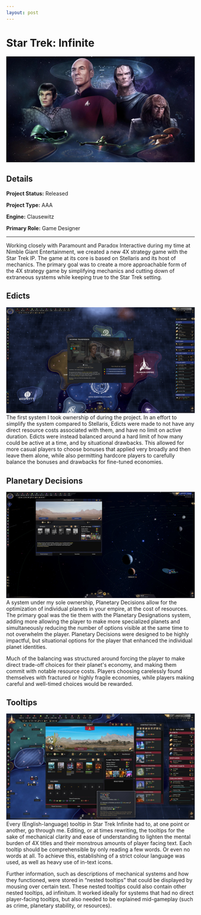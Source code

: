 ```yaml
---
layout: post
---
```

# Star Trek: Infinite
![Star Trek Infinite](/assets/images/star-trek-infinite.jpg)
## Details
**Project Status:** Released

**Project Type:** AAA

**Engine:** Clausewitz

**Primary Role:** Game Designer

---
Working closely with Paramount and Paradox Interactive during my time at Nimble Giant Entertainment, we created a new 4X strategy game with the Star Trek IP. The game at its core is based on Stellaris and its host of mechanics. The primary goal was to create a more approachable form of the 4X strategy game by simplifying mechanics and cutting down of extraneous systems while keeping true to the Star Trek setting.
## Edicts
![Edicts](/assets/images/star-trek-infinite-edicts.png)
The first system I took ownership of during the project. In an effort to simplify the system compared to Stellaris, Edicts were made to not have any direct resource costs associated with them, and have no limit on active duration. Edicts were instead balanced around a hard limit of how many could be active at a time, and by situational drawbacks. This allowed for more casual players to choose bonuses that applied very broadly and then leave them alone, while also permitting hardcore players to carefully balance the bonuses and drawbacks for fine-tuned economies.
## Planetary Decisions
![Planetary Decisions](/assets/images/star-trek-infinite-pd.png)
A system under my sole ownership, Planetary Decisions allow for the optimization of individual planets in your empire, at the cost of resources. The primary goal was the tie them with the Planetary Designations system, adding more allowing the player to make more specialized planets and simultaneously reducing the number of options visible at the same time to not overwhelm the player. Planetary Decisions were designed to be highly impactful, but situational options for the player that enhanced the individual planet identities.

Much of the balancing was structured around forcing the player to make direct trade-off choices for their planet's economy, and making them commit with notable resource costs. Players choosing carelessly found themselves with fractured or highly fragile economies, while players making careful and well-timed choices would be rewarded.
## Tooltips
![Tooltips](/assets/images/star-trek-infinite-tooltip.jpg)
Every (English-language) tooltip in Star Trek Infinite had to, at one point or another, go through me. Editing, or at times rewriting, the tooltips for the sake of mechanical clarity and ease of understanding to lighten the mental burden of 4X titles and their monstrous amounts of player facing text. Each tooltip should be comprehensible by only reading a few words. Or even no words at all. To achieve this, establishing of a strict colour language was used, as well as heavy use of in-text icons.

Further information, such as descriptions of mechanical systems and how they functioned, were stored in “nested tooltips” that could be displayed by mousing over certain text. These nested tooltips could also contain other nested tooltips, ad infinitum. It worked ideally for systems that had no direct player-facing tooltips, but also needed to be explained mid-gameplay (such as crime, planetary stability, or resources).
